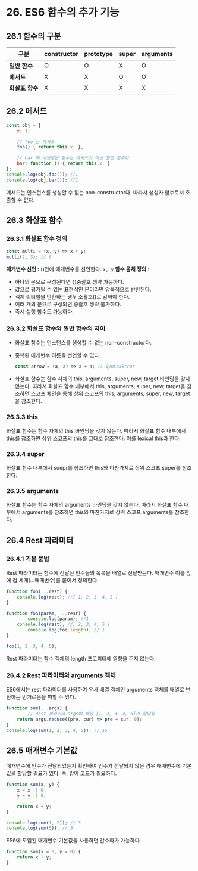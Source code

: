 # 26. ES6 함수의 추가 기능
## 26.1 함수의 구분
| **구분** | constructor | prototype | super | arguments |
| --- | --- | --- | --- | --- |
| **일반 함수** | O | O | X | O |
| **메서드** | X | X | O | O |
| **화살표 함수** | X | X | X | X |


## 26.2 메서드
```jsx
const obj = {
    x: 1,

    // foo 는 메서드
    foo() { return this.x; },

    // bar 에 바인딩된 함수는 메서드가 아닌 일반 함수다.
    bar: function () { return this.x; }
};
console.log(obj.foo()); //1
console.log(obj.bar()); //1
```
메서드는 인스턴스를 생성할 수 없는 non-constructor다. 따라서 생성자 함수로서 호출할 수 없다.


## 26.3 화살표 함수
### 26.3.1 화살표 함수 정의
```jsx
const multi = (x, y) => x * y;
multi(2, 3); // 6
```
**매개변수 선언 :** ()안에 매개변수를 선언한다. `x, y`
**함수 몸체 정의** : 
- 하나의 문으로 구성된다면 {}중괄호 생략 가능하다.
- 값으로 평가될 수 있는 표현식인 문이라면 암묵적으로 반환된다.
- 객체 리터럴을 반환하는 경우 소활호()로 감싸야 한다.
- 여러 개의 문으로 구성되면 중괄호 생략 불가하다.
- 즉시 실행 함수도 가능하다.


### 26.3.2 화살표 함수와 일반 함수의 차이
- 화살표 함수는 인스턴스를 생성할 수 없는 non-constructor다.
- 중복된 매개변수 이름을 선언할 수 없다.
    ```jsx
    const arrow = (a, a) => a + a; // SyntaxError
    ```
    
- 화살표 함수는 함수 자체의 this, arguments, super, new, target 바인딩을 갖지 않는다.
  따라서 화살표 함수 내부에서 this, arguments, super, new, target을 참조하면 스코프 체인을 통해 상위 스코프의  this, arguments, super, new, target을 참조한다.


### 26.3.3 this
화살표 함수는 함수 자체의 this 바인딩을 갖지 않는다. 따라서 화살표 함수 내부에서 this를 참조하면 상위 스코프의 this를 그대로 참조한다. 이를 lexical this라 한다.


### 26.3.4 super
화살표 함수 내부에서 suepr를 참조하면 this와 마찬가지로 상위 스코프 super를 참조한다.


### 26.3.5 arguments
화살표 함수는 함수 자체의 arguments 바인딩을 갖지 않는다. 따라서 화살표 함수 내부에서 arguments를 참조하면 this와 마찬가지로 상위 스코프 arguments를 참조한다.


## 26.4 Rest 파라미터
### 26.4.1 기본 문법
Rest 파라미터는 함수에 전달된 인수들의 목록을 배열로 전달받는다. 매개변수 이름 앞에 점 세개(…매개변수)를 붙여서 정의한다.
```jsx
function foo(...rest) {
    console.log(rest); //[ 1, 2, 3, 4, 5 ]
}

function foo(param, ...rest) {
		console.log(param); //1
    console.log(rest); //[ 2, 3, 4, 5 ]
		console.log(foo.length); // 1
}

foo(1, 2, 3, 4, 5);
```
Rest 파라미터는 함수 객체의 length 프로퍼티에 영향을 주지 않는다.


### 26.4.2 Rest 파라미터와 arguments 객체
ES6에서는 rest 파라미터를 사용하여 유사 배열 객체인 arguments 객체를 배열로 변환하는 번거로움을 피할 수 있다.

```jsx
function sum(...args) {
		// Rest 파라미터 args에 배열 [1, 2, 3, 4, 5]가 할당됨
    return args.reduce((pre, cur) => pre + cur, 0);
}
console.log(sum(1, 2, 3, 4, 5)); // 15
```


## 26.5 매개변수 기본값
매개변수에 인수가 전달되었는지 확인하여 인수가 전달되지 않은 경우 매개변수에 기본값을 할당할 필요가 있다. 즉, 방어 코드가 필요하다.

```jsx
function sum(x, y) {
    x = x || 0;
    y = y || 0;

    return x + y;
}

console.log(sum(1, 2)); // 3
console.log(sum(5)); // 5
```

ES6에 도입된 매개변수 기본값을 사용하면 간소화가 가능하다.

```jsx
function sum(x = 0, y = 0) {
    return x + y;
}
```
